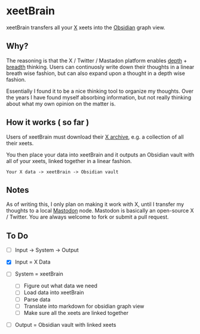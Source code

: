 # xeetBrain

xeetBrain transfers all your [X](https://x.com/) xeets into the [Obsidian](https://obsidian.md/) graph view.

Why?
---

The reasoning is that the X / Twitter / Mastadon platform enables [depth](https://en.wikipedia.org/wiki/Depth-first_search) + [breadth](https://en.wikipedia.org/wiki/Breadth-first_search) thinking. Users can continuosly write down their thoughts in a linear breath wise fashion, but can also expand upon a thought in a depth wise fashion.

Essentially I found it to be a nice thinking tool to organize my thoughts. Over the years I have found myself absorbing information, but not really thinking about what my own opinion on the matter is.

How it works ( so far )
---

Users of xeetBrain must download their [X archive](https://x.com/settings/download_your_data), e.g. a collection of all their xeets.

You then place your data into xeetBrain and it outputs an Obsidian vault with all of your xeets, linked together in a linear fashion.

```
Your X data -> xeetBrain -> Obsidian vault
```

Notes
---

As of writing this, I only plan on making it work with X, until I transfer my thoughts to a local [Mastodon](https://github.com/mastodon/mastodon) node. Mastodon is basically an open-source X / Twitter. You are always welcome to fork or submit a pull request.

To Do
---

 - [ ] Input -> System -> Output
 - [x] Input = X Data
 - [ ] System = xeetBrain
    - [ ] Figure out what data we need
    - [ ] Load data into xeetBrain
    - [ ] Parse data
    - [ ] Translate into markdown for obsidian graph view
    - [ ] Make sure all the xeets are linked together
 - [ ] Output = Obsidian vault with linked xeets


